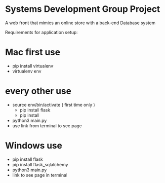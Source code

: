 # Systems Development Group Project

A web front that mimics an online store with a back-end Database system

Requirements for application setup:

# Mac first use

- pip install virtualenv
- virtualenv env

# every other use

- source env/bin/activate
  ( first time only )
  - pip install flask
  - pip install
- python3 main.py
- use link from terminal to see page

# Windows use

- pip install flask
- pip install flask_sqlalchemy
- python3 main.py
- link to see page in terminal
